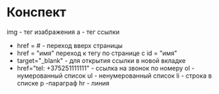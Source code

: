 # Конспект

img - тег изабражения
a - тег ссылки
 - href = # - переход вверх страницы
 - href = "имя" переход к тегу по странице с id = "имя"
 - target="_blank" - для открытия ссылки в новой вкладке
 - href="tel: +375251111111" - ссылка на звонок по номеру
ol - нумерованный список
ul - ненумерованный список
li - строка в списке
p -параграф
hr - линия 
